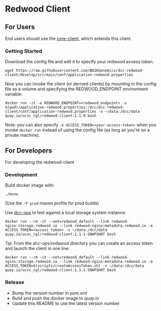 # Redwood Client

## For Users
End users should use the [core-client](https://github.com/BD2KGenomics/dcc-spinnaker-client), which extends this client.

### Getting Started
Download the config file and edit it to specify your redwood access token.
```
wget https://raw.githubusercontent.com/BD2KGenomics/dcc-redwood-client/develop/src/main/conf/application-redwood.properties
```

Now you can invoke the client (or derived clients) by mounting in the config file as a volume and specifying the REDWOOD_ENDPOINT environment variable:
```
docker run -it -e REDWOOD_ENDPOINT=<redwood_endpoint> -v $(pwd)/application-redwood.properties:/dcc/dcc-redwood-client/conf/application-redwood.properties -v ~/data:/dcc/data quay.io/ucsc_cgl/redwood-client:1.1.0 bash
```

Note: you can also specify `-e ACCESS_TOKEN=<your-access-token>` when you invoke `docker run` instead of using the config file (as long as you're on a private machine).

## For Developers
For developing the redwood-client

### Development
Build docker image with:
```
./mvnw
```
(Use the `-P prod` maven profile for prod builds)

Use [dcc-ops](https://github.com/BD2KGenomics/dcc-ops) to test against a local storage system instance:
```
docker run --rm -it --net=redwood_default --link redwood-nginx:storage.redwood.io --link redwood-nginx:metadata.redwood.io -e ACCESS_TOKEN=<access_token> -v ~/data:/dcc/data quay.io/ucsc_cgl/redwood-client:1.1.1-SNAPSHOT bash
```

_Tip:_ From the _dcc-ops/redwood_ directory you can create an access token and launch the client in one line:
```
docker run --rm -it --net=redwood_default --link redwood-nginx:storage.redwood.io --link redwood-nginx:metadata.redwood.io -e ACCESS_TOKEN=$(scripts/createAccessToken.sh) -v ~/data:/dcc/data quay.io/ucsc_cgl/redwood-client:1.1.1-SNAPSHOT bash
```

### Release
- Bump  the version number in _pom.xml_
- Build and push the docker image to _quay.io_
- Update this README to use the latest version number
